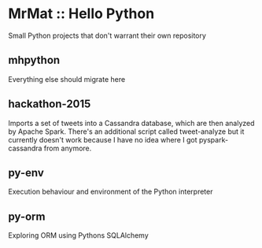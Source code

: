 # MrMat :: Hello Python

Small Python projects that don't warrant their own repository

## mhpython

Everything else should migrate here

## hackathon-2015

Imports a set of tweets into a Cassandra database, which are then analyzed by Apache Spark.
There's an additional script called tweet-analyze but it currently doesn't work because I
have no idea where I got pyspark-cassandra from anymore.

## py-env

Execution behaviour and environment of the Python interpreter

## py-orm

Exploring ORM using Pythons SQLAlchemy
